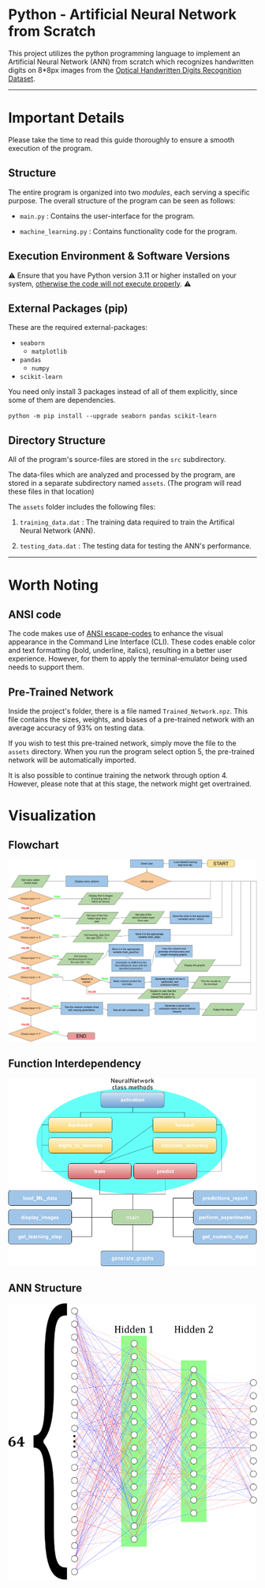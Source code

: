 # Python - Artificial Neural Network from Scratch

This project utilizes the python programming language to implement an Artificial Neural Network (ANN) from scratch which recognizes handwritten digits on 8*8px images from the [Optical Handwritten Digits Recognition Dataset](https://archive.ics.uci.edu/dataset/80/optical+recognition+of+handwritten+digits "Dataset").


* * *


# Important Details

Please take the time to read this guide thoroughly to ensure a smooth execution of the program.


## Structure

The entire program is organized into two *modules*, each serving a specific purpose.
The overall structure of the program can be seen as follows:

- `main.py` : Contains the user-interface for the program.

- `machine_learning.py` : Contains functionality code for the program.


## Execution Environment & Software Versions

⚠️ Ensure that you have Python version 3.11 or higher installed on your system, <u>otherwise the code will not execute properly</u>. ⚠️


## External Packages (pip)

These are the required external-packages:

+ `seaborn`
	- `matplotlib`
+ `pandas`
	- `numpy`
+ `scikit-learn`

You need only install 3 packages instead of all of them explicitly, since some of them are dependencies.

`python -m pip install --upgrade seaborn pandas scikit-learn`


## Directory Structure

All of the program's source-files are stored in the `src` subdirectory.

The data-files which are analyzed and processed by the program, are stored in a separate subdirectory named `assets`.
(The program will read these files in that location)

The `assets` folder includes the following files:

1. `training_data.dat` : The training data required to train the Artifical Neural Network (ANN).

2. `testing_data.dat` : The testing data for testing the ANN's performance.


* * *


# Worth Noting

## ANSI code

The code makes use of [ANSI escape-codes](https://gist.github.com/fnky/458719343aabd01cfb17a3a4f7296797) to enhance the visual appearance in the Command Line Interface (CLI). These codes enable color and text formatting (bold, underline, italics),
resulting in a better user experience. However, for them to apply the terminal-emulator being used needs to support them.


## Pre-Trained Network

Inside the project's folder, there is a file named `Trained_Network.npz`. This file contains the sizes, weights, and biases of a pre-trained network with an average accuracy of 93% on testing data.

If you wish to test this pre-trained network, simply move the file to the `assets` directory. When you run the program select option 5, the pre-trained network will be automatically imported.

It is also possible to continue training the network through option 4. However, please note that at this stage, the network might get overtrained.


# Visualization

## Flowchart

![Image Could not Load ](https://raw.githubusercontent.com/An4b4515/MD_assets/main/neural-network/Flowchart.png "Flowchart Diagram")


## Function Interdependency

![Image Could not Load ](https://raw.githubusercontent.com/An4b4515/MD_assets/main/neural-network/Function_Interdependency.png "Interdependency Diagram")


## ANN Structure

![Image Could not Load ](https://raw.githubusercontent.com/An4b4515/MD_assets/main/neural-network/ANN_Structure.png "Neural Network Diagram")


